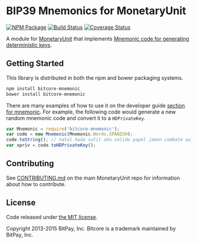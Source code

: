 BIP39 Mnemonics for MonetaryUnit
=======

[![NPM Package](https://img.shields.io/npm/v/bitcore-mnemonic.svg?style=flat-square)](https://www.npmjs.org/package/bitcore-mnemonic)
[![Build Status](https://img.shields.io/travis/bitpay/bitcore-mnemonic.svg?branch=master&style=flat-square)](https://travis-ci.org/muecoin/bitcore-mnemonic-mue)
[![Coverage Status](https://img.shields.io/coveralls/bitpay/bitcore-mnemonic.svg?style=flat-square)](https://coveralls.io/r/bitpay/bitcore-mnemonic)

A module for [MonetaryUnit](https://github.com/muecoin/MUE) that implements [Mnemonic code for generating deterministic keys](https://github.com/bitcoin/bips/blob/master/bip-0039.mediawiki).

## Getting Started

This library is distributed in both the npm and bower packaging systems.

```sh
npm install bitcore-mnemonic
bower install bitcore-mnemonic
```

There are many examples of how to use it on the developer guide [section for mnemonic](http://bitcore.io/guide/module/mnemonic/index.html). For example, the following code would generate a new random mnemonic code and convert it to a `HDPrivateKey`.

```javascript
var Mnemonic = require('bitcore-mnemonic');
var code = new Mnemonic(Mnemonic.Words.SPANISH);
code.toString(); // natal hada sutil año sólido papel jamón combate aula flota ver esfera...
var xpriv = code.toHDPrivateKey();
```

## Contributing

See [CONTRIBUTING.md](https://github.com/muecoin/MUE/blob/master/CONTRIBUTING.md) on the main MonetaryUnit repo for information about how to contribute.

## License

Code released under [the MIT license](https://github.com/bitpay/bitcore/blob/master/LICENSE).

Copyright 2013-2015 BitPay, Inc. Bitcore is a trademark maintained by BitPay, Inc.
